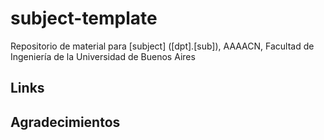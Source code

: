 # subject-template
Repositorio de material para [subject] ([dpt].[sub]), AAAACN, Facultad de Ingeniería de la Universidad de Buenos Aires

## Links
[]()

## Agradecimientos
